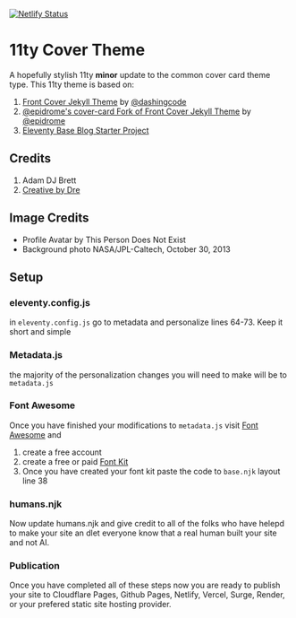 [![Netlify Status](https://api.netlify.com/api/v1/badges/572faf52-2e6b-407f-802e-ed9fd561f7b8/deploy-status)](https://app.netlify.com/sites/hilarious-stroopwafel-5543cb/deploys)

# 11ty Cover Theme
A hopefully stylish 11ty **minor** update to the common cover card theme type. This 11ty theme is based on:
1. [Front Cover Jekyll Theme](https://github.com/dashingcode/front-cover) by [@dashingcode](https://github.com/dashingcode/front-cover)
2. [@epidrome's cover-card Fork of Front Cover Jekyll Theme](https://github.com/epidrome/cover-card) by [@epidrome](https://github.com/epidrome/cover-card)
3. [Eleventy Base Blog Starter Project](https://github.com/11ty/eleventy-base-blog)

## Credits
1. Adam DJ Brett
2. [Creative by Dre](https://www.creativitas.dev/)

## Image Credits
- Profile Avatar by This Person Does Not Exist
- Background photo NASA/JPL-Caltech, October 30, 2013

## Setup

### eleventy.config.js
in `eleventy.config.js` go to metadata and personalize lines 64-73. Keep it short and simple

### Metadata.js
the majority of the personalization changes you will need to make will be to `metadata.js`

### Font Awesome
Once you have finished your modifications to `metadata.js` visit [Font Awesome](https://fontawesome.com/) and 
1. create a free account
2. create a free or paid [Font Kit](https://fontawesome.com/kits)
3. Once you have created your font kit paste the code to `base.njk` layout line 38

### humans.njk
Now update humans.njk and give credit to all of the folks who have helepd to make your site an dlet everyone know that a real human built your site and not AI.

### Publication
Once you have completed all of these steps now you are ready to publish your site to Cloudflare Pages, Github Pages, Netlify, Vercel, Surge, Render, or your prefered static site hosting provider.

